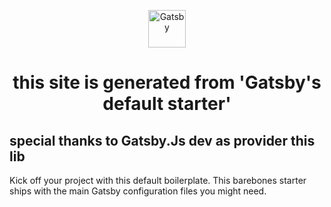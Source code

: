 <p align="center">
  <a href="https://www.gatsbyjs.org">
    <img alt="Gatsby" src="https://www.gatsbyjs.org/monogram.svg" width="60" />
  </a>
</p>
<h1 align="center">
  this site is generated from 'Gatsby's default starter'
</h1>

<h2>
special thanks to Gatsby.Js dev as provider this lib
</h2>

Kick off your project with this default boilerplate. This barebones starter ships with the main Gatsby configuration files you might need.

